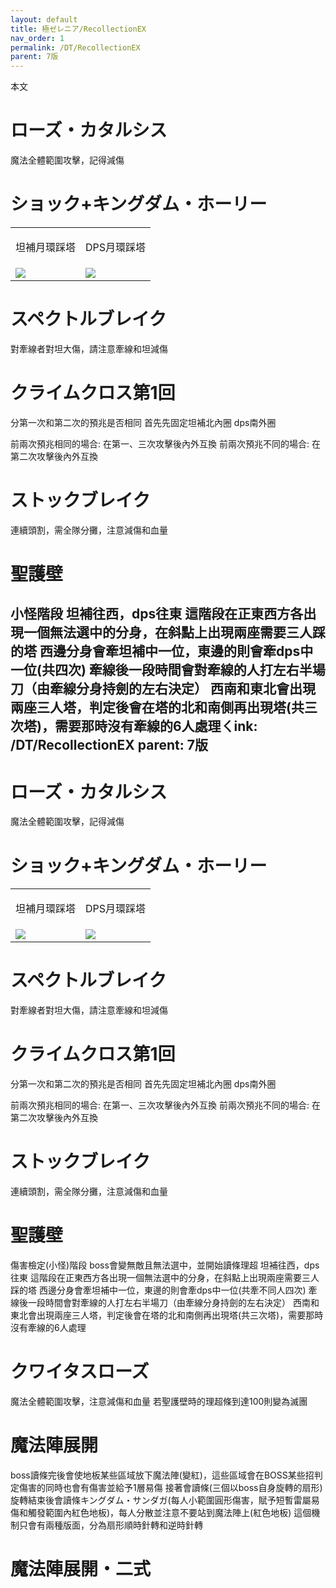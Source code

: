 ```yaml
---
layout: default
title: 極ゼレニア/RecollectionEX
nav_order: 1
permalink: /DT/RecollectionEX
parent: 7版
---
```

本文
# ローズ・カタルシス
魔法全體範圍攻擊，記得減傷  

# ショック+キングダム・ホーリー
<table>
  <tr>
    <td width="50%">
      <p style="text-align:center">
       坦補月環踩塔  
      </p>  
    </td>
    <td>
     <p style="text-align:center">
      DPS月環踩塔  
     </p>
    </td>
  </tr>
    <tr>
    <td width="50%">
     <img src="https://img.game8.jp/11195275/ff30f7c196293b5be0585bec7751a786.png/original">
    </td>
    <td>
      <img src="https://img.game8.jp/11195276/1b9e03a070150f4ea96b683fa9083b74.png/original">
    </td>
  </tr>
</table>

# スペクトルブレイク
對牽線者對坦大傷，請注意牽線和坦減傷  

# クライムクロス第1回
分第一次和第二次的預兆是否相同
首先先固定坦補北內圈 dps南外圈

前兩次預兆相同的場合:
   在第一、三次攻擊後內外互換
前兩次預兆不同的場合:
   在第二次攻擊後內外互換

# ストックブレイク
連續頭割，需全隊分攤，注意減傷和血量


# 聖護壁
小怪階段
坦補往西，dps往東
這階段在正東西方各出現一個無法選中的分身，在斜點上出現兩座需要三人踩的塔
西邊分身會牽坦補中一位，東邊的則會牽dps中一位(共四次)
牽線後一段時間會對牽線的人打左右半場刀（由牽線分身持劍的左右決定）
西南和東北會出現兩座三人塔，判定後會在塔的北和南側再出現塔(共三次塔)，需要那時沒有牽線的6人處理ㄑink: /DT/RecollectionEX
parent: 7版
---

# ローズ・カタルシス
魔法全體範圍攻擊，記得減傷  

# ショック+キングダム・ホーリー
<table>
  <tr>
    <td width="50%">
      <p style="text-align:center">
       坦補月環踩塔  
      </p>  
    </td>
    <td>
     <p style="text-align:center">
      DPS月環踩塔  
     </p>
    </td>
  </tr>
    <tr>
    <td width="50%">
     <img src="https://img.game8.jp/11195275/ff30f7c196293b5be0585bec7751a786.png/original">
    </td>
    <td>
      <img src="https://img.game8.jp/11195276/1b9e03a070150f4ea96b683fa9083b74.png/original">
    </td>
  </tr>
</table>

# スペクトルブレイク
對牽線者對坦大傷，請注意牽線和坦減傷  


# クライムクロス第1回
分第一次和第二次的預兆是否相同
首先先固定坦補北內圈 dps南外圈

前兩次預兆相同的場合:
   在第一、三次攻擊後內外互換
前兩次預兆不同的場合:
   在第二次攻擊後內外互換


# ストックブレイク
連續頭割，需全隊分攤，注意減傷和血量


# 聖護壁
傷害檢定(小怪)階段
boss會變無敵且無法選中，並開始讀條理超
坦補往西，dps往東
這階段在正東西方各出現一個無法選中的分身，在斜點上出現兩座需要三人踩的塔
西邊分身會牽坦補中一位，東邊的則會牽dps中一位(共牽不同人四次)
牽線後一段時間會對牽線的人打左右半場刀（由牽線分身持劍的左右決定）
西南和東北會出現兩座三人塔，判定後會在塔的北和南側再出現塔(共三次塔)，需要那時沒有牽線的6人處理


# クワイタスローズ
魔法全體範圍攻擊，注意減傷和血量
若聖護壁時的理超條到達100則變為滅團


# 魔法陣展開
boss讀條完後會使地板某些區域放下魔法陣(變紅)，這些區域會在BOSS某些招判定傷害的同時也會有傷害並給予1層易傷
接著會讀條(三個以boss自身旋轉的扇形)
旋轉結束後會讀條キングダム・サンダガ(每人小範圍圓形傷害，賦予短暫雷屬易傷和觸發範圍內紅色地板)，每人分散並注意不要站到魔法陣上(紅色地板)
這個機制只會有兩種版面，分為扇形順時針轉和逆時針轉


# 魔法陣展開・二式






